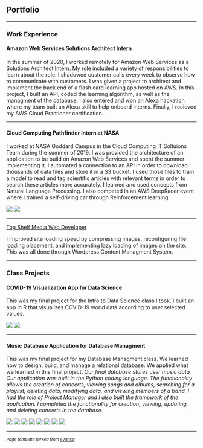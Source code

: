 ## Portfolio

---
### Work Experience 
<h4>Amazon Web Services Solutions Architect Intern</h4>
<p>In the summer of 2020, I worked remotely for Amazon Web Services as a Solutions Architect Intern. My role included a variety of responsibilities to learn about the role. I shadowed customer calls every week to observe how to communicate with customers. I was given a project to architect and implement the back end of a flash card learning app hosted on AWS. In this project, I built an API, coded the learning algorithm, as well as the managment of the database. I also entered and won an Alexa hackation where my team built an Alexa skill to help onboard interns. Finally, I recieved my AWS Cloud Practioner certification.</p>

---
<h4>Cloud Computing Pathfinder Intern at NASA</h4>
<p>I worked at NASA Goddard Campus in the Cloud Computing IT Soltuions Team during the summer of 2019. I was provided the architecture of an application to be build on Amazon Web Services and spent the summer implementing it. I automated a connection to an API in order to download thousands of data files and store it in a S3 bucket. I used those files to train a model to read and tag scientific articles with relevant terms in order to search these articles more accurately. I learned and used concepts from Natural Language Processing. I also competed in an AWS DeepRacer event where I trained a self-driving car through Reinforcement learning.</p>
<img src="images/posterpresentation (2).jpg"/>
<img src="images/automouscar (2).jpg"/>

---
[Top Shelf Media Web Developer](http://twelfthroundauto.com/)
<p>I improved site loading speed by compressing images, reconfiguring file loading placement, and implementing lazy loading of images on the site. This was all done through Wordpress Content Managment System.</p>

---
### Class Projects
<h4>COVID-19 Visualization App for Data Science</h4>
<p>This was my final project for the Intro to Data Science class I took. I built an app in R that visualizes COVID-19 world data according to user selected values.</p>
<img src="images/screenshot2.JPG"/>
<img src="images/screenshot3.JPG"/>

---
<h4>Music Database Application for Database Managment</h4>
<p>This was my final project for my Database Managment class. We learned how to design, build, and manage a relational database. We applied what we learned in this final project.</i>
<i>Our final database stores user music data. Our application was built in the Python coding language. The functionality allows the creation of concerts, viewing songs and albums, searching for a playlist, deleting data, modifying data, and viewing members of a band.</i>
<i>I had the role of Project Manager and I also built the framework of the application. I completed the functionality for creation, viewing, updating, and deleting concerts in the database.</p>
<img src="images/erdiagram.JPG"/>
<img src="images/dbprojectstartpage.PNG"/>
<img src="images/dbprojectviewconcertspage.PNG"/>
<img src="images/dbprojectcreateconcertpage.PNG"/>
<img src="images/dbupdateconcertpage.PNG"/>
<img src="images/dbprojectdeleteconcert.PNG"/>
<img src="images/dbprojectsearchbands.PNG"/>
<img src="images/dbprojectviewmembersofband.PNG"/>

---
<p style="font-size:11px">Page template forked from <a href="https://github.com/evanca/quick-portfolio">evanca</a></p>
<!-- Remove above link if you don't want to attribute -->
